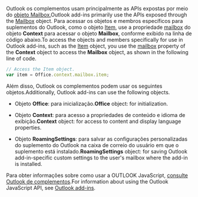 <span data-ttu-id="c78ea-101">Outlook os complementos usam principalmente as APIs expostas por meio do [objeto Mailbox.](/javascript/api/outlook/office.mailbox)</span><span class="sxs-lookup"><span data-stu-id="c78ea-101">Outlook add-ins primarily use the APIs exposed through the [Mailbox](/javascript/api/outlook/office.mailbox) object.</span></span> <span data-ttu-id="c78ea-102">Para acessar os objetos e membros específicos para suplementos do Outlook, como o objeto [Item](../reference/objectmodel/preview-requirement-set/office.context.mailbox.item.md), use a propriedade [mailbox](../reference/objectmodel/preview-requirement-set/office.context.mailbox.md) do objeto **Context** para acessar o objeto **Mailbox**, conforme exibido na linha de código abaixo.</span><span class="sxs-lookup"><span data-stu-id="c78ea-102">To access the objects and members specifically for use in Outlook add-ins, such as the [Item](../reference/objectmodel/preview-requirement-set/office.context.mailbox.item.md) object, you use the [mailbox](../reference/objectmodel/preview-requirement-set/office.context.mailbox.md) property of the **Context** object to access the **Mailbox** object, as shown in the following line of code.</span></span>

```js
// Access the Item object.
var item = Office.context.mailbox.item;

```

<span data-ttu-id="c78ea-103">Além disso, Outlook os complementos podem usar os seguintes objetos.</span><span class="sxs-lookup"><span data-stu-id="c78ea-103">Additionally, Outlook add-ins can use the following objects.</span></span>

-  <span data-ttu-id="c78ea-104">Objeto **Office**: para inicialização.</span><span class="sxs-lookup"><span data-stu-id="c78ea-104">**Office** object: for initialization.</span></span>

-  <span data-ttu-id="c78ea-105">Objeto **Context**: para acesso a propriedades de conteúdo e idioma de exibição.</span><span class="sxs-lookup"><span data-stu-id="c78ea-105">**Context** object: for access to content and display language properties.</span></span>

-  <span data-ttu-id="c78ea-106">Objeto **RoamingSettings**: para salvar as configurações personalizadas do suplemento do Outlook na caixa de correio do usuário em que o suplemento está instalado.</span><span class="sxs-lookup"><span data-stu-id="c78ea-106">**RoamingSettings** object: for saving Outlook add-in-specific custom settings to the user's mailbox where the add-in is installed.</span></span>

<span data-ttu-id="c78ea-107">Para obter informações sobre como usar a OUTLOOK JavaScript, [consulte Outlook de complementos](../outlook/outlook-add-ins-overview.md).</span><span class="sxs-lookup"><span data-stu-id="c78ea-107">For information about using the Outlook JavaScript API, see [Outlook add-ins](../outlook/outlook-add-ins-overview.md).</span></span>
